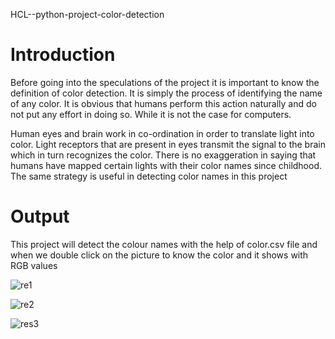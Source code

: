 HCL--python-project-color-detection

# Introduction
Before going into the speculations of the project it is important to know the definition of color detection. It is simply the process of identifying the name of any color. It is obvious that humans perform this action naturally and do not put any effort in doing so. While it is not the case for computers.

Human eyes and brain work in co-ordination in order to translate light into color. Light receptors that are present in eyes transmit the signal to the brain which in turn recognizes the color. There is no exaggeration in saying that humans have mapped certain lights with their color names since childhood. The same strategy is useful in detecting color names in this project
 
 
 # Output
 This project will detect the colour names with the help of color.csv file and when we double click on the picture to know the color and it shows with RGB values


![re1](https://user-images.githubusercontent.com/109367443/200122686-7d35008e-9669-4f06-87e7-74ceab866e49.png)


                                           
![re2](https://user-images.githubusercontent.com/109367443/200122978-a27c67c1-1ca9-4cc9-83a8-47313b3743c3.png)




![res3](https://user-images.githubusercontent.com/109367443/200123029-843b0fda-0035-432a-9289-511a4a0188ec.png)
